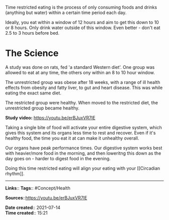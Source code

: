 Time restricted eating is the process of only consuming foods and drinks (anything but water) within a certain time period each day.

Ideally, you eat within a window of 12 hours and aim to get this down to 10 or 8 hours.
Only drink water outside of this window.
Even better - don't eat 2.5 to 3 hours before bed. 

# The Science
A study was done on rats, fed 'a standard Western diet'. One group was allowed to eat at any time, the others ony within an 8 to 10 hour window.

The unrestricted group was obese after 18 weeks, with a range of ill health effects from obesity and fatty liver, to gut and heart disease. This was while eating the exact same diet.

The restricted group were healthy. When moved to the restricted diet, the unrestricted group became healthy. 

**Study video:**
https://youtu.be/erBJuxVR7IE


Taking a single bite of food will activate your entire digestive system, which gives this system and its organs less time to rest and recover. Even if it's healthy food, the time you eat it at can make it unhealthy overall. 

Our organs have peak performance times. Our digestive system works best with heavier/more food in the morning, and then loweritng this down as the day goes on - harder to digest food in the evening.

Doing this time restricted eating will align your eating with your [[Circadian rhythm]].


---
**Links**:: 
**Tags**:: #Concept/Health

**Sources**::https://youtu.be/erBJuxVR7IE

**Date created**:: 2021-07-14  
**Time created**:: 15:21